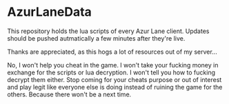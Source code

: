 # AzurLaneData

This repository holds the lua scripts of every Azur Lane client. Updates should be pushed autmatically a few minutes after they're live. 

Thanks are appreciated, as this hogs a lot of resources out of my server...

No, I won't help you cheat in the game. I won't take your fucking money in exchange for the scripts or lua decryption. I won't tell you how to fucking decrypt them either. Stop coming for your cheats purpose or out of interest and play legit like everyone else is doing instead of ruining the game for the others. Because there won't be a next time.


